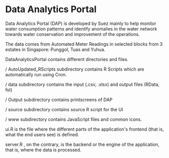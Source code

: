 # Data Analytics Portal
Data Analytics Portal (DAP) is developed by Suez mainly to help monitor water consumption patterns and identify anomalies 
in the water network towards water conservation and improvement of the operations.

The data comes from Automated Meter Readings in selected blocks from 3 estates in Singapore: Punggol, Tuas and Yuhua.

DataAnalyticsPortal contains different directories and files.

/ AutoUpdated_RScripts subdirectory contains R Scripts which are automatically run using Cron.

/ data subdirectory contains the input (.csv, .xlsx) and output files (RData, fst)

/ Output subdirectory contains printscreens of DAP

/ source subdirectory contains source R script for the UI

/ www subdirectory contains JavaScript files and common icons.

ui.R is the file where the different parts of the application's frontend (that is, what the end users see) is defined. 

server.R , on the contrary, is the backend or the engine of the application, that is, where the data is processed.


